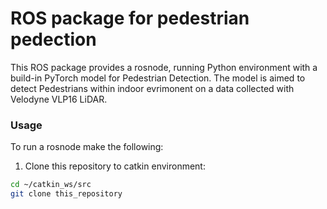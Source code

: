 # ROS package for pedestrian pedection

This ROS package provides a rosnode, running Python environment with a build-in PyTorch model for Pedestrian Detection.
The model is aimed to detect Pedestrians within indoor evrimonent on a data collected with Velodyne VLP16 LiDAR.

### Usage

To run a rosnode make the following:

1. Clone this repository to catkin environment:

```bash
cd ~/catkin_ws/src
git clone this_repository
